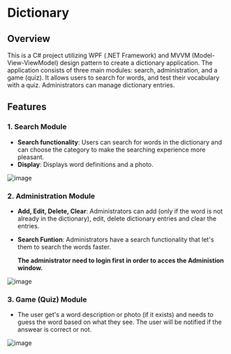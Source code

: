 # Dictionary

## Overview

This is a C# project utilizing WPF (.NET Framework) and MVVM (Model-View-ViewModel) design pattern to create a dictionary application. The application consists of three main modules: search, administration, and a game (quiz). It allows users to search for words, and test their vocabulary with a quiz. Administrators can manage dictionary entries.

## Features

### 1. Search Module
- **Search functionality**: Users can search for words in the dictionary and can choose the category to make the searching experience more pleasant.
- **Display**: Displays word definitions and a photo.

![image](https://github.com/SUGAARxD/Dictionary/assets/80158909/3144f190-bbb3-4815-939f-034f61607dbd)

### 2. Administration Module
- **Add, Edit, Delete, Clear**: Administrators can add (only if the word is not already in the dictionary), edit, delete dictionary entries and clear the entries.
- **Search Funtion**: Administrators have a search functionality that let's them to search the words faster.<br>

  **The administrator need to login first in order to acces the Administion window.**

![image](https://github.com/SUGAARxD/Dictionary/assets/80158909/12568ce0-a01a-4f40-be4e-83d28928bcba)

### 3. Game (Quiz) Module
- The user get's a word description or photo (if it exists) and needs to guess the word based on what they see. The user will be notified if the answear is correct or not.

![image](https://github.com/SUGAARxD/Dictionary/assets/80158909/6dafdf7f-2e68-487b-b4a0-a6df3738f140)
